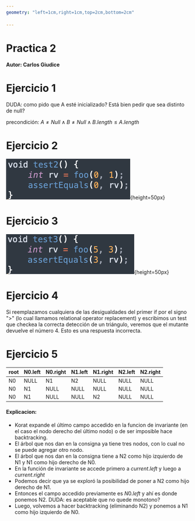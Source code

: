 ```yaml
---
geometry: "left=1cm,right=1cm,top=2cm,bottom=2cm"

---
```


# Practica 2

#### Autor: Carlos Giudice



# Ejercicio 1

DUDA: como pido que A esté inicializado? Está bien pedir que sea distinto de null?

precondición: $A \neq Null \land B \neq Null \land B.length \leq A.length$



# Ejercicio 2

![Pseudocode](./ej2_code.png){height=50px}



# Ejercicio 3

![Pseudocode](./ej3_code.png){height=50px}



# Ejercicio 4

Si reemplazamos cualquiera de las desigualdades del primer if por el signo ">" (lo cual llamamos relational operator replacement) y escribimos un test que checkea la correcta detección de un triángulo, veremos que el mutante devuelve el número 4. Esto es una respuesta incorrecta.



# Ejercicio 5


| root | N0.left | N0.right | N1.left | N1.right | N2.left | N2.right |
| ---- | ------- | -------- | ------- | -------- | ------- | -------- |
| N0   | NULL	 | N1		| N2	  | NULL	 | NULL    | NULL	  |
| N0   | N1	     | NULL     | NULL	  | NULL	 | NULL    | NULL	  |
| N0   | N1	     | NULL     | NULL	  | N2  	 | NULL    | NULL	  |

#### Explicacion:

- Korat expande el último campo accedido en la funcion de invariante (en el caso el nodo derecho del último nodo) o de ser imposible hace backtracking.
- El árbol que nos dan en la consigna ya tiene tres nodos, con lo cual no se puede agregar otro nodo.
- El árbol que nos dan en la consigna tiene a N2 como hijo izquierdo de N1 y N1 como hijo derecho de N0.
- En la función de invariante se accede primero a $current.left$ y luego a $current.right$
- Podemos decir que ya se exploró la posibilidad de poner a N2 como hijo derecho de N1.
- Entonces el campo accedido previamente es $N0.left$ y ahí es donde ponemos N2. DUDA: es aceptable que no quede monotono?
- Luego, volvemos a hacer backtracking (eliminando N2) y ponemos a N1 como hijo izquierdo de N0. 






















